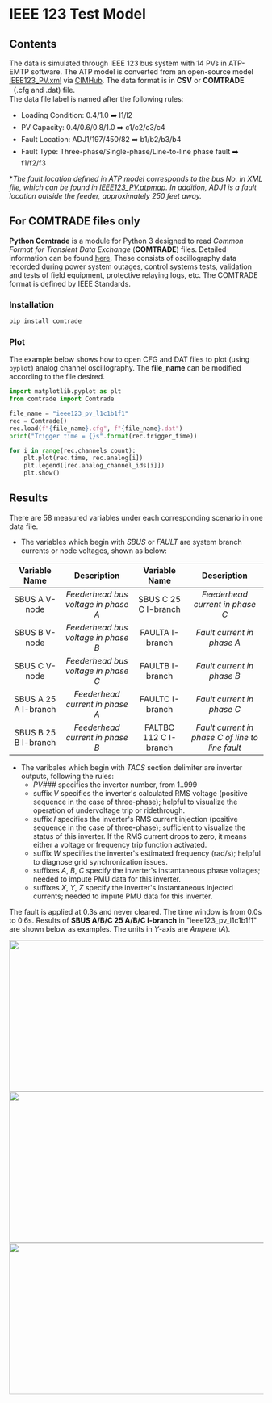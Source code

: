 # IEEE 123 Test Model
## Contents
The data is simulated through IEEE 123 bus system with 14 PVs in ATP-EMTP software. The ATP model is converted from an open-source model [IEEE123_PV.xml](https://github.com/GRIDAPPSD/CIMHub/blob/feature/SETO/OEDI/xml/IEEE123_PV.xml) via [CIMHub](https://github.com/GRIDAPPSD/CIMHub/tree/feature/SETO). The data format is in **CSV** or **COMTRADE**（.cfg and .dat) file.<br>
The data file label is named after the following rules:<br>
* Loading Condition: 0.4/1.0 ➡️ l1/l2<br>
* PV Capacity: 0.4/0.6/0.8/1.0 ➡️ c1/c2/c3/c4<br>
* Fault Location: ADJ1/197/450/82 ➡️ b1/b2/b3/b4<br>
* Fault Type: Three-phase/Single-phase/Line-to-line phase fault ➡️ f1/f2/f3<br>

*_The fault location defined in ATP model corresponds to the bus No. in XML file, which can be found in [IEEE123_PV.atpmap](https://github.com/yuqingdong0/Transient-Data-for-OEDI/blob/main/Simulation%20Data/IEEE%20123/Faults/IEEE123_PV.atpmap). In addition, ADJ1 is a fault location outside the feeder, approximately 250 feet away._<br>

## For COMTRADE files only
**Python Comtrade** is a module for Python 3 designed to read *Common Format for Transient Data Exchange* (**COMTRADE**) files. Detailed information can be found [here](https://github.com/dparrini/python-comtrade). These consists of oscillography data recorded during power system outages, control systems tests, validation and tests of field equipment, protective relaying logs, etc. The COMTRADE format is defined by IEEE Standards.
### Installation

```python
pip install comtrade
```

### Plot
The example below shows how to open CFG and DAT files to plot (using `pyplot`) analog channel oscillography. The **file_name** can be modified according to the file desired.

```python
import matplotlib.pyplot as plt
from comtrade import Comtrade

file_name = "ieee123_pv_l1c1b1f1"
rec = Comtrade()
rec.load(f"{file_name}.cfg", f"{file_name}.dat")
print("Trigger time = {}s".format(rec.trigger_time))

for i in range(rec.channels_count):
    plt.plot(rec.time, rec.analog[i])
    plt.legend([rec.analog_channel_ids[i]])
    plt.show()
```

## Results
There are 58 measured variables under each corresponding scenario in one data file.
* The variables which begin with _SBUS_ or _FAULT_ are system branch currents or node voltages, shown as below:

| Variable Name | Description | Variable Name | Description |
| :---: | :---: | :---: | :---: |
| SBUS A V-node | *Feederhead bus voltage in phase A* | SBUS C 25 C I-branch | *Feederhead current in phase C* |
| SBUS B V-node | *Feederhead bus voltage in phase B* | FAULTA I-branch | *Fault current in phase A* | 
| SBUS C V-node | *Feederhead bus voltage in phase C* | FAULTB I-branch | *Fault current in phase B* | 
| SBUS A 25 A I-branch | *Feederhead current in phase A* | FAULTC I-branch | *Fault current in phase C* | 
| SBUS B 25 B I-branch | *Feederhead current in phase B* | FALTBC 112 C I-branch | *Fault current in phase C of line to line fault* | 

* The varibales which begin with _TACS_ section delimiter are inverter outputs, following the rules:
    * _PV###_ specifies the inverter number, from 1..999
    * suffix _V_ specifies the inverter's calculated RMS voltage (positive sequence in the case of three-phase); helpful to visualize the operation of undervoltage trip or ridethrough.
    * suffix _I_ specifies the inverter's RMS current injection (positive sequence in the case of three-phase); sufficient to visualize the status of this inverter. If the RMS current drops to zero, it means either a voltage or frequency trip function activated.
    * suffix _W_ specifies the inverter's estimated frequency (rad/s); helpful to diagnose grid synchronization issues.
    * suffixes _A_, _B_, _C_ specify the inverter's instantaneous phase voltages; needed to impute PMU data for this inverter.
    * suffixes _X_, _Y_, _Z_ specify the inverter's instantaneous injected currents; needed to impute PMU data for this inverter.


The fault is applied at 0.3s and never cleared. The time window is from 0.0s to 0.6s. Results of **SBUS A/B/C 25 A/B/C I-branch** in "ieee123_pv_l1c1b1f1" are shown below as examples. The units in *Y*-axis are *Ampere* (*A*).<br>

<div align=center><img src="https://user-images.githubusercontent.com/113486786/205838702-e1ed48c9-12df-47ed-a4f7-42fc1b681617.png" width="600" height="300">
<div align=center><img src="https://user-images.githubusercontent.com/113486786/205838721-df475388-3c5f-4ee6-ad7c-bcd782be61c1.png" width="600" height="300">
<div align=center><img src="https://user-images.githubusercontent.com/113486786/205838745-1361b8d2-f49a-441f-9c2f-3a56611481af.png" width="600" height="300">

